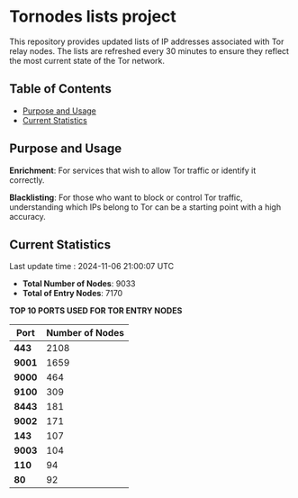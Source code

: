 # Tornodes lists project

This repository provides updated lists of IP addresses associated with Tor relay nodes. The lists are refreshed every 30 minutes to ensure they reflect the most current state of the Tor network.

## Table of Contents

- [Purpose and Usage](#purpose-and-usage)
- [Current Statistics](#current-statistics)


## Purpose and Usage

**Enrichment**: For services that wish to allow Tor traffic or identify it correctly.

**Blacklisting**: For those who want to block or control Tor traffic, understanding which IPs belong to Tor can be a starting point with a high accuracy.

## Current Statistics

Last update time : 2024-11-06 21:00:07 UTC

- **Total Number of Nodes**: 9033
- **Total of Entry Nodes**: 7170

**TOP 10 PORTS USED FOR TOR ENTRY NODES**

| **Port** | **Number of Nodes** |
|------|-----------------|
| **443**   | 2108  |
| **9001**   | 1659  |
| **9000**   | 464  |
| **9100**   | 309  |
| **8443**   | 181  |
| **9002**   | 171  |
| **143**   | 107  |
| **9003**   | 104  |
| **110**   | 94  |
| **80**   | 92  |

